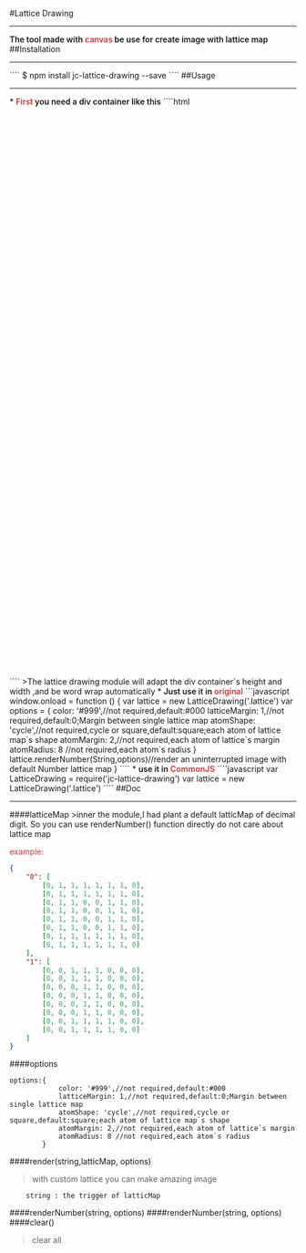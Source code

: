#Lattice Drawing
<hr/>
<span style="font-weight:600">The tool made with <span style="color:#cb3837">canvas</span> be use for create image with lattice map</span>
##Installation
<hr/>
````
$ npm install jc-lattice-drawing --save
````
##Usage<hr/>
* <span style="font-weight:600"><span style="color:#cb3837">First</span> you need a div container like this</span>
````html
    <div class="lattice" style="height:1000px;width:1000px"></div>
````
>The lattice drawing module will adapt the div container`s height and width ,and be word wrap automatically
* <span style="font-weight:600">Just use it in <span style="color:#cb3837">original</span></span>
```javascript
    window.onload = function () {
        var lattice = new LatticeDrawing('.lattice')
        var options = {
            color: '#999',//not required,default:#000
            latticeMargin: 1,//not required,default:0;Margin between single lattice map
            atomShape: 'cycle',//not required,cycle or square,default:square;each atom of lattice map`s shape
            atomMargin: 2,//not required,each atom of lattice`s margin
            atomRadius: 8 //not required,each atom`s radius
        }
        lattice.renderNumber(String,options)//render an uninterrupted image with default Number lattice map
    }
````
* <span style="font-weight:600">use it in <span style="color:#cb3837">CommonJS</span></span>
````javascript
    var LatticeDrawing = require('jc-lattice-drawing')
    var lattice = new LatticeDrawing('.lattice')
````
##Doc
<hr/>
####latticeMap
>inner the module,I had plant a default latticMap of decimal digit. So you can use renderNumber() function directly do not care about lattice map

<span style="color:#cb3837">example:</span>
````json
{
    "0": [
        [0, 1, 1, 1, 1, 1, 1, 0],
        [0, 1, 1, 1, 1, 1, 1, 0],
        [0, 1, 1, 0, 0, 1, 1, 0],
        [0, 1, 1, 0, 0, 1, 1, 0],
        [0, 1, 1, 0, 0, 1, 1, 0],
        [0, 1, 1, 0, 0, 1, 1, 0],
        [0, 1, 1, 1, 1, 1, 1, 0],
        [0, 1, 1, 1, 1, 1, 1, 0]
    ],
    "1": [
        [0, 0, 1, 1, 1, 0, 0, 0],
        [0, 0, 1, 1, 1, 0, 0, 0],
        [0, 0, 0, 1, 1, 0, 0, 0],
        [0, 0, 0, 1, 1, 0, 0, 0],
        [0, 0, 0, 1, 1, 0, 0, 0],
        [0, 0, 0, 1, 1, 0, 0, 0],
        [0, 0, 1, 1, 1, 1, 0, 0],
        [0, 0, 1, 1, 1, 1, 0, 0]
    ]
}
````
####options
````
options:{
            color: '#999',//not required,default:#000
            latticeMargin: 1,//not required,default:0;Margin between single lattice map
            atomShape: 'cycle',//not required,cycle or square,default:square;each atom of lattice map`s shape
            atomMargin: 2,//not required,each atom of lattice`s margin
            atomRadius: 8 //not required,each atom`s radius
        }
````   
####render(string,latticMap, options)
> with custom lattice you can make amazing image
````
    string : the trigger of latticMap
````
####renderNumber(string, options)
####renderNumber(string, options)
####clear()
> clear all